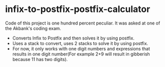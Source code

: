 # infix-to-postfix-postfix-calculator

Code of this project is one hundred percent peculiar. It was asked at one of the Akbank's coding exam.

- Converts Infix to Postfix and then solves it by using postfix.
- Uses a stack to convert, uses 2 stacks to solve it by using postfix.
- For now, it only works with one digit numbers and expressions that results in one digit number(For example 2+9 will result in gibberish because 11 has two digits).
<br><br><br>
